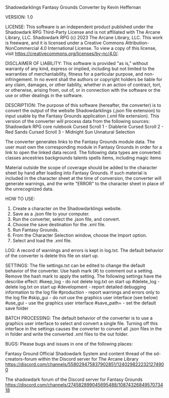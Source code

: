 Shadowdarklings Fantasy Grounds Converter
by Kevin Heffernan

VERSION:
1.0

LICENSE:
This software is an independent product published under the Shadowdark RPG Third-Party License and is not affiliated with
The Arcane Library, LLC. Shadowdark RPG (c) 2023 The Arcane Library, LLC.
This work is freeware, and it is licensed under a Creative Commons Attribution-NonCommercial 4.0 International License.
To view a copy of this license, visit https://creativecommons.org/licenses/by-nc/4.0/.

DISCLAIMER OF LIABILITY:
This software is provided "as is," without warranty of any kind, express or implied, including but not limited to the warranties of merchantability, fitness for a particular purpose, and non-infringement. In no event shall the authors or copyright holders be liable for any claim, damages, or other liability, whether in an action of contract, tort, or otherwise, arising from, out of, or in connection with the software or the use or other dealings in the software.

DESCRIPTION:
The purpose of this software (hereafter, the converter) is to convert the output of the website Shadowdarklings (.json file extension) to input usable by the Fantasy Grounds application (.xml file extension). This version of the converter will process data from the following sources:
Shadowdark RPG core rulebook
Cursed Scroll 1 - Diablerie
Cursed Scroll 2 - Red Sands
Cursed Scroll 3 - Midnight Sun
Unnatural Selection

The converter generates links to the Fantasy Grounds module data. The user must own the corresponding module in Fantasy Grounds in order for a link to open the linked data record.
The following data types are converted:
classes
ancestries
backgrounds
talents
spells
items, including magic items

Material outside the scope of coverage should be added to the character sheet by hand after loading into Fantasy Grounds. If such material is included in the character sheet at the time of conversion, the converter will generate warnings, and the write "ERROR" to the character sheet in place of the unrecognized data.

HOW TO USE:
1. Create a character on the Shadowdarklings website.
2. Save as a .json file to your computer.
3. Run the converter, select the .json file, and convert.
4. Choose the save destination for the .xml file.
5. Run Fantasy Grounds.
6. From the Character Selection window, choose the Import option.
7. Select and load the .xml file.

LOG:
A record of warnings and errors is kept in log.txt. The default behavior of the converter is delete this file on start up.

SETTINGS:
The file settings.txt can be edited to change the default behavior of the converter. Use hash mark (#) to comment out a setting. Remove the hash mark to apply the setting. The following settings have the describe effect:
#keep_log - do not delete log.txt on start up
#delete_log  - delete log.txt on start up
#development - report detailed debugging information to the log file
#production - report warnings and errors only to the log file
#skip_gui - do not use the graphics user interface (see below)
#use_gui - use the graphics user interface
#save_path= - set the default save folder

BATCH PROCESSING:
The default behavior of the converter is to use a graphics user interface to select and convert a single file. Turning off this interface in the settings causes the converter to convert all .json files in the in folder and write the converted .xml files to the out folder.

BUGS:
Please bugs and issues in one of the following places:

Fantasy Ground Official Shadowdark System and content thread of the sd-creators-forum within the Discord server for The Arcane Library
https://discord.com/channels/558029475837902851/1240298222321274900

The shadowdark forum of the Discord server for Fantasy Grounds
https://discord.com/channels/274582899045695488/1087432684957073418
